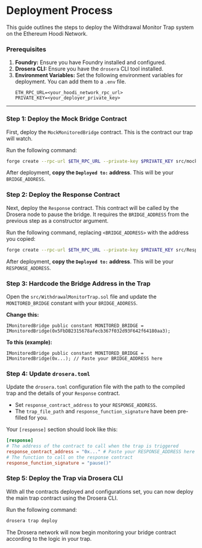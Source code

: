 # Deployment Process

This guide outlines the steps to deploy the Withdrawal Monitor Trap system on the Ethereum Hoodi Network.

### Prerequisites

1.  **Foundry:** Ensure you have Foundry installed and configured.
2.  **Drosera CLI:** Ensure you have the `drosera` CLI tool installed.
3.  **Environment Variables:** Set the following environment variables for deployment. You can add them to a `.env` file.
    ```
    ETH_RPC_URL=<your_hoodi_network_rpc_url>
    PRIVATE_KEY=<your_deployer_private_key>
    ```

---

### Step 1: Deploy the Mock Bridge Contract

First, deploy the `MockMonitoredBridge` contract. This is the contract our trap will watch.

Run the following command:

```bash
forge create --rpc-url $ETH_RPC_URL --private-key $PRIVATE_KEY src/mock/MockMonitoredBridge.sol:MockMonitoredBridge
```

After deployment, **copy the `Deployed to:` address**. This will be your `BRIDGE_ADDRESS`.

### Step 2: Deploy the Response Contract

Next, deploy the `Response` contract. This contract will be called by the Drosera node to pause the bridge. It requires the `BRIDGE_ADDRESS` from the previous step as a constructor argument.

Run the following command, replacing `<BRIDGE_ADDRESS>` with the address you copied:

```bash
forge create --rpc-url $ETH_RPC_URL --private-key $PRIVATE_KEY src/Response.sol:Response --constructor-args <BRIDGE_ADDRESS>
```

After deployment, **copy the `Deployed to:` address**. This will be your `RESPONSE_ADDRESS`.

### Step 3: Hardcode the Bridge Address in the Trap

Open the `src/WithdrawalMonitorTrap.sol` file and update the `MONITORED_BRIDGE` constant with your `BRIDGE_ADDRESS`.

**Change this:**
```solidity
IMonitoredBridge public constant MONITORED_BRIDGE = IMonitoredBridge(0x5FbDB2315678afecb367f032d93F642f64180aa3);
```

**To this (example):**
```solidity
IMonitoredBridge public constant MONITORED_BRIDGE = IMonitoredBridge(0x...); // Paste your BRIDGE_ADDRESS here
```

### Step 4: Update `drosera.toml`

Update the `drosera.toml` configuration file with the path to the compiled trap and the details of your `Response` contract.

-   Set `response_contract_address` to your `RESPONSE_ADDRESS`.
-   The `trap_file_path` and `response_function_signature` have been pre-filled for you.

Your `[response]` section should look like this:

```toml
[response]
# The address of the contract to call when the trap is triggered
response_contract_address = "0x..." # Paste your RESPONSE_ADDRESS here
# The function to call on the response contract
response_function_signature = "pause()"
```

### Step 5: Deploy the Trap via Drosera CLI

With all the contracts deployed and configurations set, you can now deploy the main trap contract using the Drosera CLI.

Run the following command:

```bash
drosera trap deploy
```

The Drosera network will now begin monitoring your bridge contract according to the logic in your trap.
